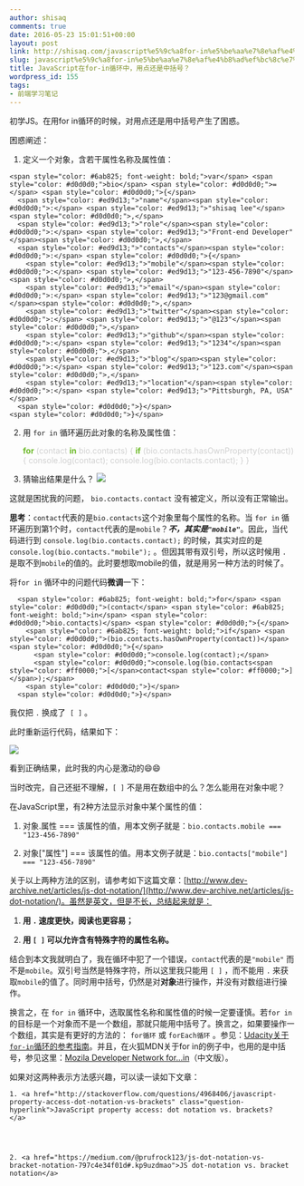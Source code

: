 ```yaml
---
author: shisaq
comments: true
date: 2016-05-23 15:01:51+00:00
layout: post
link: http://shisaq.com/javascript%e5%9c%a8for-in%e5%be%aa%e7%8e%af%e4%b8%ad%ef%bc%8c%e7%94%a8%e7%82%b9%e8%bf%98%e6%98%af%e4%b8%ad%e6%8b%ac%e5%8f%b7%ef%bc%9f.html
slug: javascript%e5%9c%a8for-in%e5%be%aa%e7%8e%af%e4%b8%ad%ef%bc%8c%e7%94%a8%e7%82%b9%e8%bf%98%e6%98%af%e4%b8%ad%e6%8b%ac%e5%8f%b7%ef%bc%9f
title: JavaScript在for-in循环中，用点还是中括号？
wordpress_id: 155
tags:
- 前端学习笔记
---
```


初学JS。在用for in循环的时候，对用点还是用中括号产生了困惑。

困惑阐述：



 	
  1. 定义一个对象，含若干属性名称及属性值：




    
    <span style="color: #6ab825; font-weight: bold;">var</span> <span style="color: #d0d0d0;">bio</span> <span style="color: #d0d0d0;">=</span> <span style="color: #d0d0d0;">{</span>
      <span style="color: #ed9d13;">"name"</span><span style="color: #d0d0d0;">:</span> <span style="color: #ed9d13;">"shisaq lee"</span><span style="color: #d0d0d0;">,</span>
      <span style="color: #ed9d13;">"role"</span><span style="color: #d0d0d0;">:</span> <span style="color: #ed9d13;">"Front-end Developer"</span><span style="color: #d0d0d0;">,</span>
      <span style="color: #ed9d13;">"contacts"</span><span style="color: #d0d0d0;">:</span> <span style="color: #d0d0d0;">{</span>
        <span style="color: #ed9d13;">"mobile"</span><span style="color: #d0d0d0;">:</span> <span style="color: #ed9d13;">"123-456-7890"</span><span style="color: #d0d0d0;">,</span>
        <span style="color: #ed9d13;">"email"</span><span style="color: #d0d0d0;">:</span> <span style="color: #ed9d13;">"123@gmail.com"</span><span style="color: #d0d0d0;">,</span>
        <span style="color: #ed9d13;">"twitter"</span><span style="color: #d0d0d0;">:</span> <span style="color: #ed9d13;">"@123"</span><span style="color: #d0d0d0;">,</span>
        <span style="color: #ed9d13;">"github"</span><span style="color: #d0d0d0;">:</span> <span style="color: #ed9d13;">"1234"</span><span style="color: #d0d0d0;">,</span>
        <span style="color: #ed9d13;">"blog"</span><span style="color: #d0d0d0;">:</span> <span style="color: #ed9d13;">"123.com"</span><span style="color: #d0d0d0;">,</span>
        <span style="color: #ed9d13;">"location"</span><span style="color: #d0d0d0;">:</span> <span style="color: #ed9d13;">"Pittsburgh, PA, USA"</span>
      <span style="color: #d0d0d0;">}</span>
    <span style="color: #d0d0d0;">}</span>





 	
  2. 用 `for in` 循环遍历此对象的名称及属性值：




    
      <span style="color: #6ab825; font-weight: bold;">for</span> <span style="color: #d0d0d0;">(contact</span> <span style="color: #6ab825; font-weight: bold;">in</span> <span style="color: #d0d0d0;">bio.contacts)</span> <span style="color: #d0d0d0;">{</span>
        <span style="color: #6ab825; font-weight: bold;">if</span> <span style="color: #d0d0d0;">(bio.contacts.hasOwnProperty(contact))</span> <span style="color: #d0d0d0;">{</span>
          <span style="color: #d0d0d0;">console.log(contact);</span>
          <span style="color: #d0d0d0;">console.log(bio.contacts.contact);</span>
        <span style="color: #d0d0d0;">}</span>
      <span style="color: #d0d0d0;">}</span>
    





 	
  3. 猜输出结果是什么？
![](http://shisaq.com/wp-content/uploads/2016/05/Snip20160523_9.png)


这就是困扰我的问题， `bio.contacts.contact` 没有被定义，所以没有正常输出。

**思考**：`contact`代表的是`bio.contacts`这个对象里每个属性的名称。当 `for in` 循环遍历到第1个时，`contact`代表的是`mobile`？_**不，其实是`"mobile"`**_。因此，当代码进行到 `console.log(bio.contacts.contact);` 的时候，其实对应的是 `console.log(bio.contacts."mobile");` 。但因其带有双引号，所以这时候用 `.` 是取不到`mobile`的值的。此时要想取mobile的值，就是用另一种方法的时候了。

将`for in` 循环中的问题代码**微调**一下：




    
      <span style="color: #6ab825; font-weight: bold;">for</span> <span style="color: #d0d0d0;">(contact</span> <span style="color: #6ab825; font-weight: bold;">in</span> <span style="color: #d0d0d0;">bio.contacts)</span> <span style="color: #d0d0d0;">{</span>
        <span style="color: #6ab825; font-weight: bold;">if</span> <span style="color: #d0d0d0;">(bio.contacts.hasOwnProperty(contact))</span> <span style="color: #d0d0d0;">{</span>
          <span style="color: #d0d0d0;">console.log(contact);</span>
          <span style="color: #d0d0d0;">console.log(bio.contacts<span style="color: #ff0000;">[</span>contact<span style="color: #ff0000;">]</span>);</span>
        <span style="color: #d0d0d0;">}</span>
      <span style="color: #d0d0d0;">}</span>
    





我仅把 `.` 换成了  `[ ]` 。

此时重新运行代码，结果如下：

![](http://shisaq.com/wp-content/uploads/2016/05/Snip20160523_10.png)

看到正确结果，此时我的内心是激动的😄😄

当时改完，自己还挺不理解，`[ ]` 不是用在数组中的么？怎么能用在对象中呢？

在JavaScript里，有2种方法显示对象中某个属性的值：



 	
  1. 对象.属性 === 该属性的值，用本文例子就是：`bio.contacts.mobile === "123-456-7890"`

 	
  2. 对象["属性"] === 该属性的值。用本文例子就是：`bio.contacts["mobile"] === "123-456-7890"`


关于以上两种方法的区别，请参考如下这篇文章：[http://www.dev-archive.net/articles/js-dot-notation/](http://www.dev-archive.net/articles/js-dot-notation/)。虽然是英文，但是不长，总结起来就是：



 	
  1. **用 `.` 速度更快，阅读也更容易；**

 	
  2. **用 `[ ]` 可以允许含有特殊字符的属性名称。**


结合到本文我就明白了，我在循环中犯了一个错误，`contact`代表的是`"mobile"` 而不是`mobile`。双引号当然是特殊字符，所以这里我只能用 `[ ]` ，而不能用 `.` 来获取`mobile`的值了。同时用中括号，仍然是对**对象**进行操作，并没有对数组进行操作。



换言之，在 `for in` 循环中，选取属性名称和属性值的时候一定要谨慎。若`for in` 的目标是一个对象而不是一个数组，那就只能用中括号了。换言之，如果要操作一个数组，其实是有更好的方法的： `for循环` 或 `forEach循环` 。参见：[Udacity关于`for-in`循环的参考指南](https://udacity.github.io/frontend-nanodegree-styleguide/javascript.html#for-in-loop)。并且，在火狐MDN关于for in的例子中，也用的是中括号，参见这里：[Mozila Developer Network for...in](https://developer.mozilla.org/zh-CN/docs/Web/JavaScript/Reference/Statements/for...in)（中文版）。



如果对这两种表示方法感兴趣，可以读一读如下文章：

    
    1. <a href="http://stackoverflow.com/questions/4968406/javascript-property-access-dot-notation-vs-brackets" class="question-hyperlink">JavaScript property access: dot notation vs. brackets?
    </a>



    
    2. <a href="https://medium.com/@prufrock123/js-dot-notation-vs-bracket-notation-797c4e34f01d#.kp9uzdmao">JS dot-notation vs. bracket notation</a>
